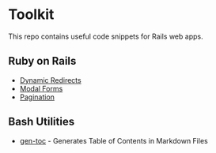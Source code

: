 # Toolkit

This repo contains useful code snippets for Rails web apps.

## Ruby on Rails
- [Dynamic Redirects](https://github.com/MatthewLaFalce/toolkit/blob/root/ruby_on_rails/dynamic_redirects.md)
- [Modal Forms](https://github.com/MatthewLaFalce/toolkit/tree/root/ruby_on_rails/modal_forms.md)
- [Pagination](https://github.com/MatthewLaFalce/toolkit/tree/root/ruby_on_rails/pagination.md)

## Bash Utilities
- [gen-toc](https://github.com/MatthewLaFalce/toolkit/root/bash_utils/gen-toc) - Generates Table of Contents in Markdown Files

